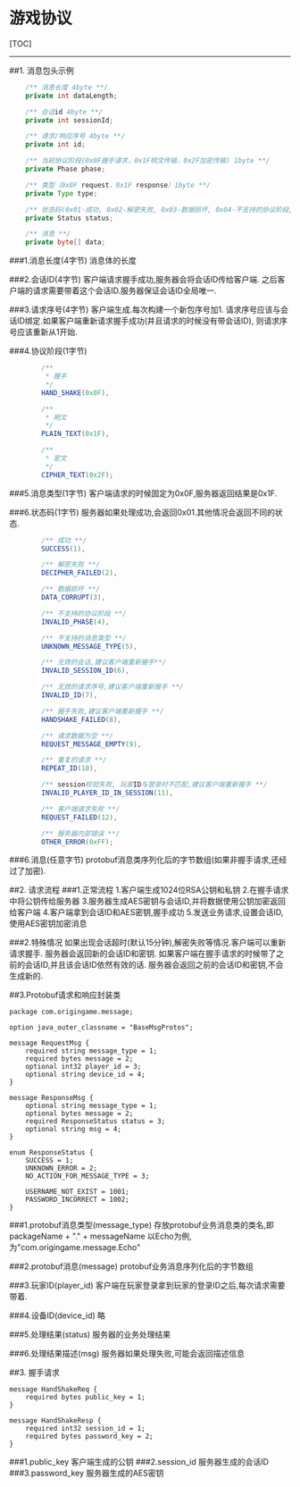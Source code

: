 # 游戏协议
[TOC]

---

##1. 消息包头示例
```Java
    /** 消息长度 4byte **/
    private int dataLength;

    /** 会话id 4byte **/
    private int sessionId;

    /** 请求/响应序号 4byte **/
    private int id;

    /** 当前协议阶段(0x0F握手请求，0x1F明文传输，0x2F加密传输) 1byte **/
    private Phase phase;

    /** 类型（0x0F request，0x1F response）1byte **/
    private Type type;

    /** 状态码(0x01-成功, 0x02-解密失败, 0x03-数据损坏, 0x04-不支持的协议阶段, 0xFF-其他错误)  1byte [only response] **/
    private Status status;

    /** 消息 **/
    private byte[] data;

```

###1.消息长度(4字节)
消息体的长度

###2.会话ID(4字节)
客户端请求握手成功,服务器会将会话ID传给客户端.
之后客户端的请求需要带着这个会话ID.服务器保证会话ID全局唯一.

###3.请求序号(4字节)
客户端生成.每次构建一个新包序号加1.
请求序号应该与会话ID绑定.如果客户端重新请求握手成功(并且请求的时候没有带会话ID),
则请求序号应该重新从1开始.

###4.协议阶段(1字节)
```Java
        /**
         * 握手
         */
        HAND_SHAKE(0x0F),

        /**
         * 明文
         */
        PLAIN_TEXT(0x1F),

        /**
         * 密文
         */
        CIPHER_TEXT(0x2F);
```

###5.消息类型(1字节)
客户端请求的时候固定为0x0F,服务器返回结果是0x1F.

###6.状态码(1字节)
服务器如果处理成功,会返回0x01.其他情况会返回不同的状态.
```Java
        /** 成功 **/
        SUCCESS(1),

        /** 解密失败 **/
        DECIPHER_FAILED(2),

        /** 数据损坏 **/
        DATA_CORRUPT(3),

        /** 不支持的协议阶段 **/
        INVALID_PHASE(4),

        /** 不支持的消息类型 **/
        UNKNOWN_MESSAGE_TYPE(5),

        /** 无效的会话,建议客户端重新握手**/
        INVALID_SESSION_ID(6),

        /** 无效的请求序号,建议客户端重新握手 **/
        INVALID_ID(7),

        /** 握手失败,建议客户端重新握手 **/
        HANDSHAKE_FAILED(8),

        /** 请求数据为空 **/
        REQUEST_MESSAGE_EMPTY(9),

        /** 重复的请求 **/
        REPEAT_ID(10),

        /** session校验失败, 玩家ID与登录时不匹配,建议客户端重新握手 **/
        INVALID_PLAYER_ID_IN_SESSION(11),

        /** 客户端请求失败 **/
        REQUEST_FAILED(12),

        /** 服务器内部错误 **/
        OTHER_ERROR(0xFF);
```

###6.消息(任意字节)
protobuf消息类序列化后的字节数组(如果非握手请求,还经过了加密).

##2. 请求流程
###1.正常流程
1.客户端生成1024位RSA公钥和私钥
2.在握手请求中将公钥传给服务器
3.服务器生成AES密钥与会话ID,并将数据使用公钥加密返回给客户端
4.客户端拿到会话ID和AES密钥,握手成功
5.发送业务请求,设置会话ID, 使用AES密钥加密消息

###2.特殊情况
如果出现会话超时(默认15分钟),解密失败等情况.客户端可以重新请求握手.
服务器会返回新的会话ID和密钥.
如果客户端在握手请求的时候带了之前的会话ID,并且该会话ID依然有效的话.
服务器会返回之前的会话ID和密钥,不会生成新的.

##3.Protobuf请求和响应封装类
```
package com.origingame.message;

option java_outer_classname = "BaseMsgProtos";

message RequestMsg {
    required string message_type = 1;
    required bytes message = 2;
    optional int32 player_id = 3;
    optional string device_id = 4;
}

message ResponseMsg {
    optional string message_type = 1;
    optional bytes message = 2;
    required ResponseStatus status = 3;
    optional string msg = 4;
}

enum ResponseStatus {
    SUCCESS = 1;
    UNKNOWN_ERROR = 2;
    NO_ACTION_FOR_MESSAGE_TYPE = 3;

    USERNAME_NOT_EXIST = 1001;
    PASSWORD_INCORRECT = 1002;
}
```

###1.protobuf消息类型(message_type)
存放protobuf业务消息类的类名,即packageName + "." + messageName
以Echo为例,为"com.origingame.message.Echo"

###2.protobuf消息(message)
protobuf业务消息序列化后的字节数组

###3.玩家ID(player_id)
客户端在玩家登录拿到玩家的登录ID之后,每次请求需要带着.

###4.设备ID(device_id)
略

###5.处理结果(status)
服务器的业务处理结果

###6.处理结果描述(msg)
服务器如果处理失败,可能会返回描述信息


##3. 握手请求
```
message HandShakeReq {
    required bytes public_key = 1;
}

message HandShakeResp {
    required int32 session_id = 1;
    required bytes password_key = 2;
}
```

###1.public_key
客户端生成的公钥
###2.session_id
服务器生成的会话ID
###3.password_key
服务器生成的AES密钥
